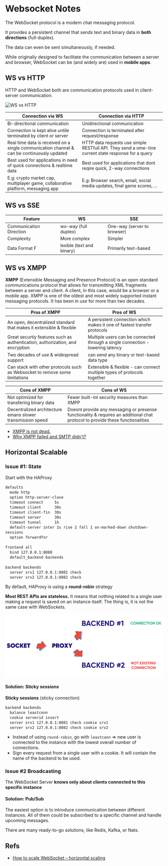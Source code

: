 # Websocket Notes

The WebSocket protocol is a modern chat messaging protocol. 

It provides a persistent channel that sends text and binary data in **both directions** (full-duplex). 

The data can even be sent simultaneously, if needed. 

While originally designed to facilitate the communication between a server and browser, WebSocket can be (and widely are) used in **mobile apps**.

## WS vs HTTP

HTTP and WebSocket both are communication protocols used in client-server communication. 

![WS vs HTTP](https://i.pinimg.com/originals/5f/21/4b/5f214b74300a553d5440f7f027c8211c.webp)

Connection via WS | Connection via HTTP
------------------| --------------------
Bi-directional communication | Unidirectional communication 
Connection is kept alive untile terminated by client or server| Connection is terminated after request/response
Real time data is received on a single communication channel & can be continuously updated | HTTP data requests use simple RESTfull API. They send a ome-tine current state response for a query
Best used for applications in need of quick connections & realtime data | Best used for applications that dont reqire quick, 2-way connections
E.g: crypto market cap, multiplayer game, collaborative platform, messaging app | E.g: Browser search, email, social media updates, final game scores, ...

## WS vs SSE

Feature | WS | SSE
-------- | ----------| --------------------
Communication Direction | wo-way (full duplex) |	One-way (server to browser)
Complexity	| More complex	|  Simpler
Data Format	F| lexible (text and binary) | Primarily text-based

## WS vs XMPP

**XMPP** (Extensible Messaging and Presence Protocol) is an open standard communications protocol that allows for transmitting XML fragments between a server and client. A client, in this case, would be a browser or a mobile app. XMPP is one of the oldest and most widely supported instant messaging protocols. It has been in use for more than two decades.


Pros of XMPP      | Pros of WS 
------------------| --------------------
An open, decentralized standard that makes it extensible & flexible | A persistent connection which makes it one of fastest transfer protocols
Great securtiy features such as authentication, authorization, and encryption | Multiple users can be connected through a single connection - lowering latency
Two decades of use & widespread support | can send any binary or text-based data type
Can stack with other protocols such as Websocket to remove some limitations | Extensible & flexible - can connect multiple types of protocols together


Cons of XMPP      | Cons of WS 
------------------| --------------------
Not optimized for transfering binary data | Fewer built-int security measures than XMPP
Decentralized architecture emans slower transmission speed | Doesnt provide any messaging or presense functionality & requires an additional chat protocol to provide these functionalities

- [XMPP is not dead.](https://www.reddit.com/r/xmpp/comments/3gssk2/is_xmpp_dead/)
- [Why XMPP failed and SMTP didn't?](https://news.ycombinator.com/item?id=31519122)


## Horizontal Scalable 

### Issue #1: State

Start with the HAProxy 

```
defaults
  mode http
  option http-server-close
  timeout connect     5s
  timeout client      30s
  timeout client-fin  30s
  timeout server      30s
  timeout tunnel      1h
  default-server inter 1s rise 2 fall 1 on-marked-down shutdown-sessions
  option forwardfor

frontend all
  bind 127.0.0.1:8080
  default_backend backends

backend backends
  server srv1 127.0.0.1:8081 check
  server srv2 127.0.0.1:8082 check
```

By default, HAProxy is using a **round-robin** strategy 

**Most REST APIs are stateless.** It means that nothing related to a single user making a request is saved on an instance itself. The thing is, it is not the same case with WebSockets.

![issue1](./img/websocket-load-balancing-issue.png)

#### Solution: Sticky sessions

**Sticky sessions**  (sticky connection)

```
backend backends
  balance leastconn
  cookie serverid insert
  server srv1 127.0.0.1:8081 check cookie srv1
  server srv2 127.0.0.1:8082 check cookie srv2
```

- Instead of using `round-robin`,  go with `leastconn` => new user is connected to the instance with the lowest overall number of connections.
- Sign every request from a single user with a cookie. It will contain the name of the backend to be used.

### Issue #2 Broadcasting

The WebSocket Server **knows only about clients connected to this specific instance**

#### Solution: Pub/Sub

The easiest option is to introduce communication between different instances. All of them could be subscribed to a specific channel and handle upcoming messages.

There are many ready-to-go solutions, like Redis, Kafka, or Nats.

## Refs

- [How to scale WebSocket – horizontal scaling](https://tsh.io/blog/how-to-scale-websocket/)